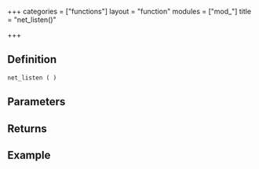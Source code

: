 +++
categories = ["functions"]
layout = "function"
modules = ["mod_"]
title = "net_listen()"

+++

## Definition

    net_listen ( )

## Parameters

## Returns

## Example
